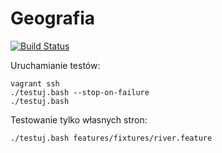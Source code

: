 Geografia
=========

[![Build Status](https://travis-ci.org/by-examples/zad-geografia.svg?branch=master)](https://travis-ci.org/by-examples/zad-geografia)

Uruchamianie testów:

    vagrant ssh
    ./testuj.bash --stop-on-failure
    ./testuj.bash

Testowanie tylko własnych stron:

    ./testuj.bash features/fixtures/river.feature



